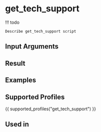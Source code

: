 

# get_tech_support

<!-- prettier-ignore -->
!!! todo

    Describe get_tech_support script

## Input Arguments

## Result

## Examples

## Supported Profiles

{{ supported_profiles("get_tech_support") }}

## Used in
